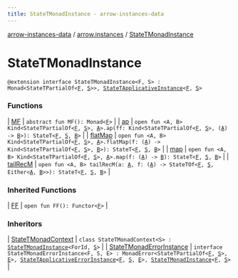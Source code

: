 ```yaml
---
title: StateTMonadInstance - arrow-instances-data
---
```


[arrow-instances-data](../../index.html) / [arrow.instances](../index.html) / [StateTMonadInstance](./index.html)

# StateTMonadInstance

`@extension interface StateTMonadInstance<F, S> : Monad<StateTPartialOf<`[`F`](index.html#F)`, `[`S`](index.html#S)`>>, `[`StateTApplicativeInstance`](../-state-t-applicative-instance/index.html)`<`[`F`](index.html#F)`, `[`S`](index.html#S)`>`

### Functions

| [MF](-m-f.html) | `abstract fun MF(): Monad<`[`F`](index.html#F)`>` |
| [ap](ap.html) | `open fun <A, B> Kind<StateTPartialOf<`[`F`](index.html#F)`, `[`S`](index.html#S)`>, `[`A`](ap.html#A)`>.ap(ff: Kind<StateTPartialOf<`[`F`](index.html#F)`, `[`S`](index.html#S)`>, (`[`A`](ap.html#A)`) -> `[`B`](ap.html#B)`>): StateT<`[`F`](index.html#F)`, `[`S`](index.html#S)`, `[`B`](ap.html#B)`>` |
| [flatMap](flat-map.html) | `open fun <A, B> Kind<StateTPartialOf<`[`F`](index.html#F)`, `[`S`](index.html#S)`>, `[`A`](flat-map.html#A)`>.flatMap(f: (`[`A`](flat-map.html#A)`) -> Kind<StateTPartialOf<`[`F`](index.html#F)`, `[`S`](index.html#S)`>, `[`B`](flat-map.html#B)`>): StateT<`[`F`](index.html#F)`, `[`S`](index.html#S)`, `[`B`](flat-map.html#B)`>` |
| [map](map.html) | `open fun <A, B> Kind<StateTPartialOf<`[`F`](index.html#F)`, `[`S`](index.html#S)`>, `[`A`](map.html#A)`>.map(f: (`[`A`](map.html#A)`) -> `[`B`](map.html#B)`): StateT<`[`F`](index.html#F)`, `[`S`](index.html#S)`, `[`B`](map.html#B)`>` |
| [tailRecM](tail-rec-m.html) | `open fun <A, B> tailRecM(a: `[`A`](tail-rec-m.html#A)`, f: (`[`A`](tail-rec-m.html#A)`) -> StateTOf<`[`F`](index.html#F)`, `[`S`](index.html#S)`, Either<`[`A`](tail-rec-m.html#A)`, `[`B`](tail-rec-m.html#B)`>>): StateT<`[`F`](index.html#F)`, `[`S`](index.html#S)`, `[`B`](tail-rec-m.html#B)`>` |

### Inherited Functions

| [FF](../-state-t-applicative-instance/-f-f.html) | `open fun FF(): Functor<`[`F`](../-state-t-applicative-instance/index.html#F)`>` |

### Inheritors

| [StateTMonadContext](../-state-t-monad-context/index.html) | `class StateTMonadContext<S> : `[`StateTMonadInstance`](./index.html)`<ForId, `[`S`](../-state-t-monad-context/index.html#S)`>` |
| [StateTMonadErrorInstance](../-state-t-monad-error-instance/index.html) | `interface StateTMonadErrorInstance<F, S, E> : MonadError<StateTPartialOf<`[`F`](../-state-t-monad-error-instance/index.html#F)`, `[`S`](../-state-t-monad-error-instance/index.html#S)`>, `[`E`](../-state-t-monad-error-instance/index.html#E)`>, `[`StateTApplicativeErrorInstance`](../-state-t-applicative-error-instance/index.html)`<`[`F`](../-state-t-monad-error-instance/index.html#F)`, `[`S`](../-state-t-monad-error-instance/index.html#S)`, `[`E`](../-state-t-monad-error-instance/index.html#E)`>, `[`StateTMonadInstance`](./index.html)`<`[`F`](../-state-t-monad-error-instance/index.html#F)`, `[`S`](../-state-t-monad-error-instance/index.html#S)`>` |

